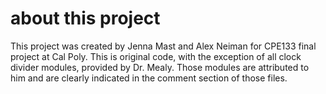 # about this project
This project was created by Jenna Mast and Alex Neiman for CPE133 final project at Cal Poly. This is original code, with the exception of all clock divider modules, provided by Dr. Mealy. Those modules are attributed to him and are clearly indicated in the comment section of those files.
